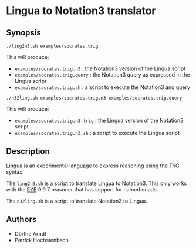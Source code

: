 # Lingua to Notation3 translator

## Synopsis

```
./ling2n3.sh examples/socrates.trig
```

This will produce:

- `examples/socrates.trig.n3` : the Notation3 version of the Lingua script
- `examples/socrates.trig.query` : the Notation3 query as expressed in the Lingua script
- `examples/socrates.trig.sh` : a script to execute the Notation3 and query 

```
./n32ling.sh examples/socrates.trig.n3 examples/socrates.trig.query
```

This will produce:

- `examples/socrates.trig.n3.trig` : the Lingua version of the Notation3 script
- `examples/socrates.trig.n3.sh` : a script to execute the Lingua script

## Description

[Lingua](https://github.com/eyereasoner/eye/tree/master/lingua) is an experimental language to express reasoning using the [TriG](https://www.w3.org/TR/trig/) syntax.

The `ling2n3.sh` is a script to translate Lingua to Notation3. This only works with the [EYE](https://github.com/eyereasoner/eye/tree/master) 9.9.7 reasoner that has support for named quads.

The `n32ling.sh` is a script to translate Notation3 to Lingua.

## Authors

- Dörthe Arndt
- Patrick Hochstenbach
